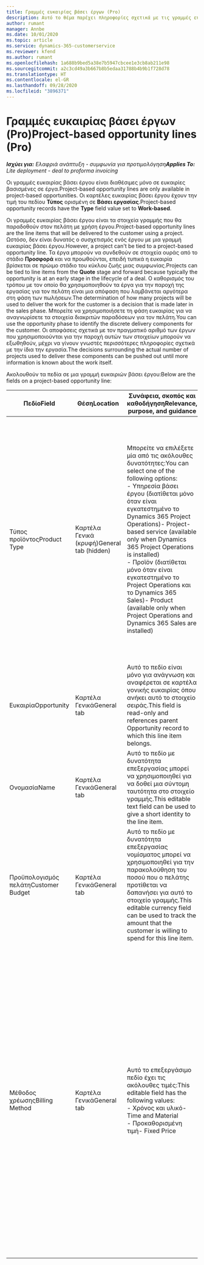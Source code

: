 ```yaml
---
title: Γραμμές ευκαιρίας βάσει έργων (Pro)
description: Αυτό το θέμα παρέχει πληροφορίες σχετικά με τις γραμμές ευκαιρίας βάσει έργου. (Pro)
author: rumant
manager: Annbe
ms.date: 10/01/2020
ms.topic: article
ms.service: dynamics-365-customerservice
ms.reviewer: kfend
ms.author: rumant
ms.openlocfilehash: 1a688b9bed5a38e7b5947cbcee1e3cb8ab211e98
ms.sourcegitcommit: a2c3cd49a3b667b8b5edaa31788b4b9b1f728d78
ms.translationtype: HT
ms.contentlocale: el-GR
ms.lasthandoff: 09/28/2020
ms.locfileid: "3896371"
---
```

# <a name="project-based-opportunity-lines-pro"></a><span data-ttu-id="f6d06-104">Γραμμές ευκαιρίας βάσει έργων (Pro)</span><span class="sxs-lookup"><span data-stu-id="f6d06-104">Project-based opportunity lines (Pro)</span></span>

<span data-ttu-id="f6d06-105">_**Ισχύει για:** Ελαφριά ανάπτυξη - συμφωνία για προτιμολόγηση_</span><span class="sxs-lookup"><span data-stu-id="f6d06-105">_**Applies To:** Lite deployment - deal to proforma invoicing_</span></span>

<span data-ttu-id="f6d06-106">Οι γραμμές ευκαιρίας βάσει έργου είναι διαθέσιμες μόνο σε ευκαιρίες βασισμένες σε έργα.</span><span class="sxs-lookup"><span data-stu-id="f6d06-106">Project-based opportunity lines are only available in project-based opportunities.</span></span> <span data-ttu-id="f6d06-107">Οι καρτέλες ευκαιρίας βάσει έργου έχουν την τιμή του πεδίου **Τύπος** ορισμένη σε **Βάσει εργασίας**.</span><span class="sxs-lookup"><span data-stu-id="f6d06-107">Project-based opportunity records have the **Type** field value set to **Work-based**.</span></span>

<span data-ttu-id="f6d06-108">Οι γραμμές ευκαιρίας βάσει έργου είναι τα στοιχεία γραμμής που θα παραδοθούν στον πελάτη με χρήση έργου.</span><span class="sxs-lookup"><span data-stu-id="f6d06-108">Project-based opportunity lines are the line items that will be delivered to the customer using a project.</span></span> <span data-ttu-id="f6d06-109">Ωστόσο, δεν είναι δυνατός ο συσχετισμός ενός έργου με μια γραμμή ευκαιρίας βάσει έργου.</span><span class="sxs-lookup"><span data-stu-id="f6d06-109">However, a project can't be tied to a project-based opportunity line.</span></span> <span data-ttu-id="f6d06-110">Τα έργα μπορούν να συνδεθούν σε στοιχεία ουράς από το στάδιο **Προσφορά** και να προωθούνται, επειδή τυπικά η ευκαιρία βρίσκεται σε πρώιμο στάδιο του κύκλου ζωής μιας συμφωνίας.</span><span class="sxs-lookup"><span data-stu-id="f6d06-110">Projects can be tied to line items from the **Quote** stage and forward because typically the opportunity is at an early stage in the lifecycle of a deal.</span></span> <span data-ttu-id="f6d06-111">Ο καθορισμός του τρόπου με τον οποίο θα χρησιμοποιηθούν τα έργα για την παροχή της εργασίας για τον πελάτη είναι μια απόφαση που λαμβάνεται αργότερα στη φάση των πωλήσεων.</span><span class="sxs-lookup"><span data-stu-id="f6d06-111">The determination of how many projects will be used to deliver the work for the customer is a decision that is made later in the sales phase.</span></span> <span data-ttu-id="f6d06-112">Μπορείτε να χρησιμοποιήσετε τη φάση ευκαιρίας για να αναγνωρίσετε τα στοιχεία διακριτών παραδόσεων για τον πελάτη.</span><span class="sxs-lookup"><span data-stu-id="f6d06-112">You can use the opportunity phase to identify the discrete delivery components for the customer.</span></span> <span data-ttu-id="f6d06-113">Οι αποφάσεις σχετικά με τον πραγματικό αριθμό των έργων που χρησιμοποιούνται για την παροχή αυτών των στοιχείων μπορούν να εξωθηθούν, μέχρι να γίνουν γνωστές περισσότερες πληροφορίες σχετικά με την ίδια την εργασία.</span><span class="sxs-lookup"><span data-stu-id="f6d06-113">The decisions surrounding the actual number of projects used to deliver these components can be pushed out until more information is known about the work itself.</span></span>

<span data-ttu-id="f6d06-114">Ακολουθούν τα πεδία σε μια γραμμή ευκαιριών βάσει έργου:</span><span class="sxs-lookup"><span data-stu-id="f6d06-114">Below are the fields on a project-based opportunity line:</span></span>

| <span data-ttu-id="f6d06-115">**Πεδίο**</span><span class="sxs-lookup"><span data-stu-id="f6d06-115">**Field**</span></span> | <span data-ttu-id="f6d06-116">**Θέση**</span><span class="sxs-lookup"><span data-stu-id="f6d06-116">**Location**</span></span> | <span data-ttu-id="f6d06-117">**Συνάφεια, σκοπός και καθοδήγηση**</span><span class="sxs-lookup"><span data-stu-id="f6d06-117">**Relevance, purpose, and guidance**</span></span> | <span data-ttu-id="f6d06-118">**Κατάντη επίπτωση**</span><span class="sxs-lookup"><span data-stu-id="f6d06-118">**Downstream impact**</span></span> |
| --- | --- | --- | --- |
| <span data-ttu-id="f6d06-119">Τύπος προϊόντος</span><span class="sxs-lookup"><span data-stu-id="f6d06-119">Product Type</span></span> | <span data-ttu-id="f6d06-120">Καρτέλα Γενικά (κρυφή)</span><span class="sxs-lookup"><span data-stu-id="f6d06-120">General tab (hidden)</span></span> | <span data-ttu-id="f6d06-121">Μπορείτε να επιλέξετε μία από τις ακόλουθες δυνατότητες:</span><span class="sxs-lookup"><span data-stu-id="f6d06-121">You can select one of the following options:</span></span></br><span data-ttu-id="f6d06-122">- Υπηρεσία βάσει έργου (διατίθεται μόνο όταν είναι εγκατεστημένο το Dynamics 365 Project Operations)</span><span class="sxs-lookup"><span data-stu-id="f6d06-122">- Project-based service (available only when Dynamics 365 Project Operations is installed)</span></span></br><span data-ttu-id="f6d06-123">- Προϊόν (διατίθεται μόνο όταν είναι εγκατεστημένο το Project Operations και το Dynamics 365 Sales)</span><span class="sxs-lookup"><span data-stu-id="f6d06-123">- Product (available only when Project Operations and Dynamics 365 Sales are installed)</span></span> | <span data-ttu-id="f6d06-124">Η τιμή αυτού του πεδίου ορίζεται σε **Υπηρεσία βάσει έργου** όταν δημιουργείτε μια γραμμή ευκαιριών βάσει έργου από το πλέγμα γραμμών βάσει έργου στην ευκαιρία.</span><span class="sxs-lookup"><span data-stu-id="f6d06-124">The value of this field is set to **Project-based service** when you create a project-based opportunity line from the project-based lines grid on the Opportunity.</span></span> <br> <span data-ttu-id="f6d06-125">Εάν αλλάξετε ή αντικαταστήσετε αυτήν την τιμή, η λειτουργικότητα του έργου δεν θα ενεργοποιηθεί στα στοιχεία γραμμής βάσει έργου.</span><span class="sxs-lookup"><span data-stu-id="f6d06-125">If you change or override this value, the project functionality won't be enabled on your project-based line items.</span></span> |
| <span data-ttu-id="f6d06-126">Ευκαιρία</span><span class="sxs-lookup"><span data-stu-id="f6d06-126">Opportunity</span></span> | <span data-ttu-id="f6d06-127">Καρτέλα Γενικά</span><span class="sxs-lookup"><span data-stu-id="f6d06-127">General tab</span></span> | <span data-ttu-id="f6d06-128">Αυτό το πεδίο είναι μόνο για ανάγνωση και αναφέρεται σε καρτέλα γονικής ευκαιρίας όπου ανήκει αυτό το στοιχείο σειράς.</span><span class="sxs-lookup"><span data-stu-id="f6d06-128">This field is read-only and references parent Opportunity record to which this line item belongs.</span></span> | <span data-ttu-id="f6d06-129">Δεν υπάρχει καμία κατάντη επίπτωση από αυτό το πεδίο.</span><span class="sxs-lookup"><span data-stu-id="f6d06-129">There is no downstream impact from this field.</span></span> |
| <span data-ttu-id="f6d06-130">Ονομασία</span><span class="sxs-lookup"><span data-stu-id="f6d06-130">Name</span></span> | <span data-ttu-id="f6d06-131">Καρτέλα Γενικά</span><span class="sxs-lookup"><span data-stu-id="f6d06-131">General tab</span></span> | <span data-ttu-id="f6d06-132">Αυτό το πεδίο με δυνατότητα επεξεργασίας μπορεί να χρησιμοποιηθεί για να δοθεί μια σύντομη ταυτότητα στο στοιχείο γραμμής.</span><span class="sxs-lookup"><span data-stu-id="f6d06-132">This editable text field can be used to give a short identity to the line item.</span></span> | <span data-ttu-id="f6d06-133">Αυτή η τιμή μεταφέρεται στη γραμμή προσφοράς όταν δημιουργείτε μια προσφορά από αυτήν την ευκαιρία.</span><span class="sxs-lookup"><span data-stu-id="f6d06-133">This value is carried over to the quote line when you create a quote from this opportunity.</span></span> |
| <span data-ttu-id="f6d06-134">Προϋπολογισμός πελάτη</span><span class="sxs-lookup"><span data-stu-id="f6d06-134">Customer Budget</span></span> | <span data-ttu-id="f6d06-135">Καρτέλα Γενικά</span><span class="sxs-lookup"><span data-stu-id="f6d06-135">General tab</span></span> | <span data-ttu-id="f6d06-136">Αυτό το πεδίο με δυνατότητα επεξεργασίας νομίσματος μπορεί να χρησιμοποιηθεί για την παρακολούθηση του ποσού που ο πελάτης προτίθεται να δαπανήσει για αυτό το στοιχείο γραμμής.</span><span class="sxs-lookup"><span data-stu-id="f6d06-136">This editable currency field can be used to track the amount that the customer is willing to spend for this line item.</span></span> | <span data-ttu-id="f6d06-137">Αυτή η τιμή μεταφέρεται στο αντίστοιχο πεδίο στη γραμμή προσφοράς όταν δημιουργείτε μια προσφορά από αυτήν την ευκαιρία.</span><span class="sxs-lookup"><span data-stu-id="f6d06-137">This value is carried over to the corresponding field on the quote line when you create a quote from this opportunity.</span></span> |
| <span data-ttu-id="f6d06-138">Μέθοδος χρέωσης</span><span class="sxs-lookup"><span data-stu-id="f6d06-138">Billing Method</span></span> | <span data-ttu-id="f6d06-139">Καρτέλα Γενικά</span><span class="sxs-lookup"><span data-stu-id="f6d06-139">General tab</span></span> | <span data-ttu-id="f6d06-140">Αυτό το επεξεργάσιμο πεδίο έχει τις ακόλουθες τιμές:</span><span class="sxs-lookup"><span data-stu-id="f6d06-140">This editable field has the following values:</span></span></br><span data-ttu-id="f6d06-141">- Χρόνος και υλικό</span><span class="sxs-lookup"><span data-stu-id="f6d06-141">- Time and Material</span></span></br><span data-ttu-id="f6d06-142">- Προκαθορισμένη τιμή</span><span class="sxs-lookup"><span data-stu-id="f6d06-142">- Fixed Price</span></span> | <span data-ttu-id="f6d06-143">Αυτή η τιμή μεταφέρεται στο αντίστοιχο πεδίο στη γραμμή προσφοράς όταν δημιουργείτε μια προσφορά από αυτήν την ευκαιρία.</span><span class="sxs-lookup"><span data-stu-id="f6d06-143">This value is carried over to the corresponding field on the quote line when you create a quote from this opportunity.</span></span> <span data-ttu-id="f6d06-144">Μετά τη δημιουργία της γραμμής προσφοράς, το πεδίο είναι κλειδωμένο και δεν είναι δυνατή η αλλαγή του.</span><span class="sxs-lookup"><span data-stu-id="f6d06-144">After the quote line is created, the field is locked and can't be changed.</span></span> <span data-ttu-id="f6d06-145">Αναθέστε αυτήν την τιμή πεδίου με όσο το δυνατόν μεγαλύτερη ακρίβεια.</span><span class="sxs-lookup"><span data-stu-id="f6d06-145">Assign this field value as accurately as possible.</span></span> <span data-ttu-id="f6d06-146">Εάν χρειάζεται να αλλάξετε την τιμή αυτού του πεδίου στη γραμμή προσφοράς, διαγράψτε και δημιουργήστε εκ νέου τη γραμμή προσφοράς.</span><span class="sxs-lookup"><span data-stu-id="f6d06-146">If you need to change the value of this field on the quote line, delete and re-create the quote line.</span></span> |
